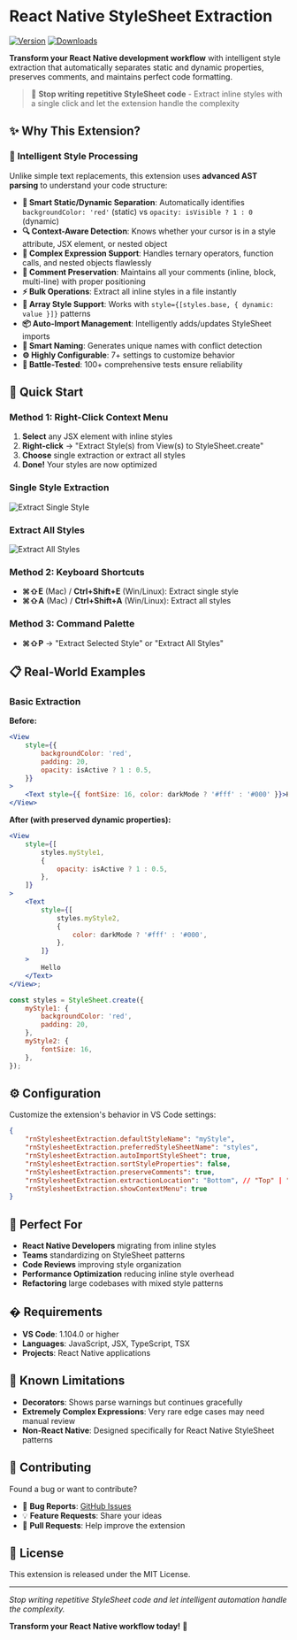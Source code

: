 # React Native StyleSheet Extraction

[![Version](https://img.shields.io/visual-studio-marketplace/v/mheddo.rn-stylesheet-extraction)](https://marketplace.visualstudio.com/items?itemName=mheddo.rn-stylesheet-extraction)
[![Downloads](https://img.shields.io/visual-studio-marketplace/d/mheddo.rn-stylesheet-extraction)](https://marketplace.visualstudio.com/items?itemName=mheddo.rn-stylesheet-extraction)

**Transform your React Native development workflow** with intelligent style extraction that automatically separates static and dynamic properties, preserves comments, and maintains perfect code formatting.

> 🚀 **Stop writing repetitive StyleSheet code** - Extract inline styles with a single click and let the extension handle the complexity

## ✨ Why This Extension?

### 🎯 **Intelligent Style Processing**

Unlike simple text replacements, this extension uses **advanced AST parsing** to understand your code structure:

- **🧠 Smart Static/Dynamic Separation**: Automatically identifies `backgroundColor: 'red'` (static) vs `opacity: isVisible ? 1 : 0` (dynamic)
- **🔍 Context-Aware Detection**: Knows whether your cursor is in a style attribute, JSX element, or nested object
- **🎨 Complex Expression Support**: Handles ternary operators, function calls, and nested objects flawlessly
- **💬 Comment Preservation**: Maintains all your comments (inline, block, multi-line) with proper positioning
- **⚡ Bulk Operations**: Extract all inline styles in a file instantly
- **🔄 Array Style Support**: Works with `style={[styles.base, { dynamic: value }]}` patterns
- **📦 Auto-Import Management**: Intelligently adds/updates StyleSheet imports
- **🎯 Smart Naming**: Generates unique names with conflict detection
- **⚙️ Highly Configurable**: 7+ settings to customize behavior
- **🧪 Battle-Tested**: 100+ comprehensive tests ensure reliability

## 🏃 **Quick Start**

### Method 1: Right-Click Context Menu

1. **Select** any JSX element with inline styles
2. **Right-click** → "Extract Style(s) from View(s) to StyleSheet.create"
3. **Choose** single extraction or extract all styles
4. **Done!** Your styles are now optimized

### Single Style Extraction

![Extract Single Style](images/ExtractSingle.gif)

### Extract All Styles

![Extract All Styles](images/ExtractAll.gif)

### Method 2: Keyboard Shortcuts

- **⌘⇧E** (Mac) / **Ctrl+Shift+E** (Win/Linux): Extract single style
- **⌘⇧A** (Mac) / **Ctrl+Shift+A** (Win/Linux): Extract all styles

### Method 3: Command Palette

- **⌘⇧P** → "Extract Selected Style" or "Extract All Styles"

## 📋 **Real-World Examples**

### Basic Extraction

**Before:**

```jsx
<View
	style={{
		backgroundColor: 'red',
		padding: 20,
		opacity: isActive ? 1 : 0.5,
	}}
>
	<Text style={{ fontSize: 16, color: darkMode ? '#fff' : '#000' }}>Hello</Text>
</View>
```

**After (with preserved dynamic properties):**

```jsx
<View
	style={[
		styles.myStyle1,
		{
			opacity: isActive ? 1 : 0.5,
		},
	]}
>
	<Text
		style={[
			styles.myStyle2,
			{
				color: darkMode ? '#fff' : '#000',
			},
		]}
	>
		Hello
	</Text>
</View>;

const styles = StyleSheet.create({
	myStyle1: {
		backgroundColor: 'red',
		padding: 20,
	},
	myStyle2: {
		fontSize: 16,
	},
});
```

## ⚙️ **Configuration**

Customize the extension's behavior in VS Code settings:

```json
{
	"rnStylesheetExtraction.defaultStyleName": "myStyle",
	"rnStylesheetExtraction.preferredStyleSheetName": "styles",
	"rnStylesheetExtraction.autoImportStyleSheet": true,
	"rnStylesheetExtraction.sortStyleProperties": false,
	"rnStylesheetExtraction.preserveComments": true,
	"rnStylesheetExtraction.extractionLocation": "Bottom", // "Top" | "After imports"
	"rnStylesheetExtraction.showContextMenu": true
}
```

## 🎯 **Perfect For**

- **React Native Developers** migrating from inline styles
- **Teams** standardizing on StyleSheet patterns
- **Code Reviews** improving style organization
- **Performance Optimization** reducing inline style overhead
- **Refactoring** large codebases with mixed style patterns

## � **Requirements**

- **VS Code**: 1.104.0 or higher
- **Languages**: JavaScript, JSX, TypeScript, TSX
- **Projects**: React Native applications

## 🐛 **Known Limitations**

- **Decorators**: Shows parse warnings but continues gracefully
- **Extremely Complex Expressions**: Very rare edge cases may need manual review
- **Non-React Native**: Designed specifically for React Native StyleSheet patterns

## 🤝 **Contributing**

Found a bug or want to contribute?

- 🐛 **Bug Reports**: [GitHub Issues](https://github.com/mheddo/rn-stylesheet-extraction/issues)
- 💡 **Feature Requests**: Share your ideas
- 🔧 **Pull Requests**: Help improve the extension

## 📄 **License**

This extension is released under the MIT License.

---

_Stop writing repetitive StyleSheet code and let intelligent automation handle the complexity._

**Transform your React Native workflow today!** 🚀
